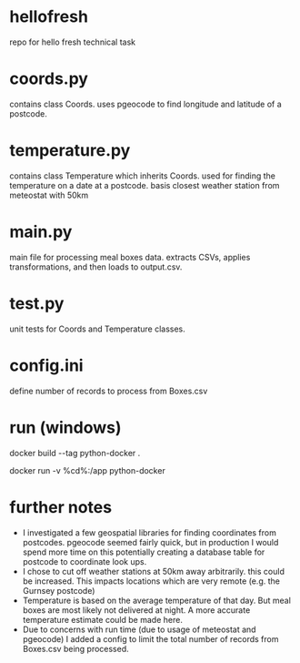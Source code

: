# hellofresh
repo for hello fresh technical task


# coords.py
contains class Coords. uses pgeocode to find longitude and latitude of a postcode.

# temperature.py
contains class Temperature which inherits Coords. used for finding the temperature
on a date at a postcode. basis closest weather station from meteostat with 50km

# main.py
main file for processing meal boxes data. extracts CSVs, applies transformations,
and then loads to output.csv. 

# test.py
unit tests for Coords and Temperature classes.

# config.ini
define number of records to process from Boxes.csv

# run (windows)
docker build --tag python-docker .

docker run -v %cd%:/app python-docker 

# further notes
- I investigated a few geospatial libraries for finding coordinates from postcodes.
  pgeocode seemed fairly quick, but in production I would spend more time on this
  potentially creating a database table for postcode to coordinate look ups.
- I chose to cut off weather stations at 50km away arbitrarily. this could be increased.
  This impacts locations which are very remote (e.g. the Gurnsey postcode)
- Temperature is based on the average temperature of that day. But meal boxes are most
  likely not delivered at night. A more accurate temperature estimate could be made here.
- Due to concerns with run time (due to usage of meteostat and pgeocode) I added a config
  to limit the total number of records from Boxes.csv being processed.
